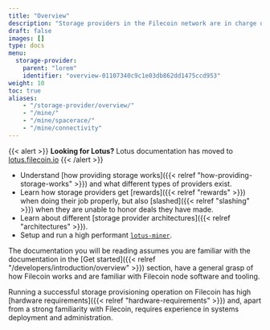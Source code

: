 ```yaml
---
title: "Overview"
description: "Storage providers in the Filecoin network are in charge of storing, providing content and issuing new blocks."
draft: false
images: []
type: docs
menu:
  storage-provider:
    parent: "lorem"
    identifier: "overview-01107340c9c1e03db862dd1475ccd953"
weight: 10
toc: true
aliases:
    - "/storage-provider/overview/"
    - "/mine/"
    - "/mine/spacerace/"
    - "/mine/connectivity"
---
```


{{< alert  >}}
**Looking for Lotus?**
Lotus documentation has moved to [lotus.filecoin.io](https://lotus.filecoin.io)
{{< /alert >}}

- Understand [how providing storage works]({{< relref "how-providing-storage-works" >}}) and what different types of providers exist.
- Learn how storage providers get [rewards]({{< relref "rewards" >}}) when doing their job properly, but also [slashed]({{< relref "slashing" >}}) when they are unable to honor deals they have made.
- Learn about different [storage provider architectures]({{< relref "architectures" >}}).
- Setup and run a high performant [`lotus-miner`](https://lotus.filecoin.io/docs/storage-providers/overview/).

The documentation you will be reading assumes you are familiar with the documentation in the [Get started]({{< relref "/developers/introduction/overview" >}}) section, have a general grasp of how Filecoin works and are familiar with Filecoin node software and tooling.

Running a successful storage provisioning operation on Filecoin has high [hardware requirements]({{< relref "hardware-requirements" >}}) and, apart from a strong familiarity with Filecoin, requires experience in systems deployment and administration.

